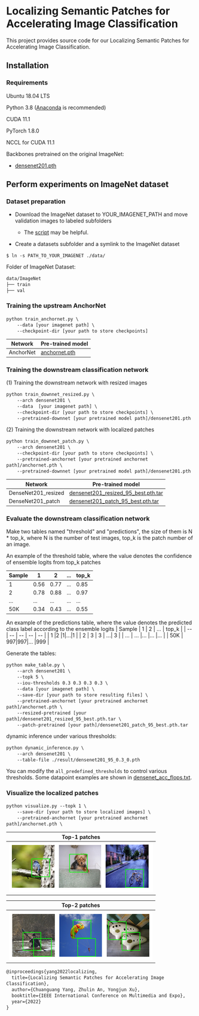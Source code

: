 
# Localizing Semantic Patches for Accelerating Image Classification

This project provides source code for our Localizing Semantic Patches for Accelerating Image Classification.

## Installation

### Requirements

Ubuntu 18.04 LTS

Python 3.8 ([Anaconda](https://www.anaconda.com/) is recommended)

CUDA 11.1

PyTorch 1.8.0

NCCL for CUDA 11.1

Backbones pretrained on the original ImageNet:
* [densenet201.pth](https://drive.google.com/file/d/1QLDA1UQla1r5tArxrjmLZftNpn64xvRL/view?usp=sharing) 



## Perform experiments on ImageNet dataset

### Dataset preparation

- Download the ImageNet dataset to YOUR_IMAGENET_PATH and move validation images to labeled subfolders
    - The [script](https://raw.githubusercontent.com/soumith/imagenetloader.torch/master/valprep.sh) may be helpful.

- Create a datasets subfolder and a symlink to the ImageNet dataset

```
$ ln -s PATH_TO_YOUR_IMAGENET ./data/
```
Folder of ImageNet Dataset:
```
data/ImageNet
├── train
├── val
```

### Training the upstream AnchorNet
```
python train_anchornet.py \
    --data [your imagenet path] \
    --checkpoint-dir [your path to store checkpoints]
```
| Network | Pre-trained model |
| -- | -- |
|  AnchorNet | [anchornet.pth](https://drive.google.com/file/d/1bLb5FqYAJ64upDz2jD0s5pQFXE4xjB2q/view?usp=sharing) |

### Training the downstream classification network

(1) Training the downstream network with resized images
```
python train_downnet_resized.py \
    --arch densenet201 \
    --data  [your imagenet path] \
    --checkpoint-dir [your path to store checkpoints] \
    --pretrained-downnet [your pretrained model path]/densenet201.pth
```

(2) Training the downstream network with localized patches
```
python train_downnet_patch.py \
    --arch densenet201 \
    --checkpoint-dir [your path to store checkpoints] \
    --pretrained-anchornet [your pretrained anchornet path]/anchornet.pth \
    --pretrained-downnet [your pretrained model path]/densenet201.pth
```

| Network | Pre-trained model |
| -- | -- |
|  DenseNet201_resized | [densenet201_resized_95_best.pth.tar](https://drive.google.com/file/d/14vabr_lUMPOgWow0MTQvf0oxQyKKhxkm/view?usp=sharing) |
|  DenseNet201_patch | [densenet201_patch_95_best.pth.tar](https://drive.google.com/file/d/1H64C9An4uk0ECYkDfGWvkt7IT2UAuMcW/view?usp=sharing) |


### Evaluate the downstream classification network

Make two tables named "threshold" and "predictions", the size of them is N * top_k, where N is the number of test images, top_k is the patch number of an image.

An example of the threshold table, where the value denotes the confidence of ensemble logits from top_k patches

| Sample | 1 | 2 | ... | top_k |
| -- | -- | -- | -- | -- |
| 1 |0.56 |0.77|...|0.85 |
| 2 | 0.78 | 0.88 | ...| 0.97 |
| ... | ... |... |... |... |
| 50K | 0.34|0.43|... |0.55 |

An example of the predictions table, where the value denotes the predicted class label according to the ensemble logits
| Sample | 1 | 2 | ... | top_k |
| -- | -- | -- | -- | -- |
| 1 |2 |1|...|1 |
| 2 | 3 | 3 | ...| 3 |
| ... | ... |... |... |... |
| 50K | 997|997|... |999 |

Generate the tables:
```
python make_table.py \
    --arch densenet201 \
    --topk 5 \
    --iou-thresholds 0.3 0.3 0.3 0.3 \
    --data [your imagenet path] \
    --save-dir [your path to store resulting files] \
    --pretrained-anchornet [your pretrained anchornet path]/anchornet.pth \
    --resized-pretrained [your path]/densenet201_resized_95_best.pth.tar \
    --patch-pretrained [your path]/densenet201_patch_95_best.pth.tar 
```

dynamic inference under various thresholds:

```
python dynamic_inference.py \
    --arch densenet201 \
    --table-file ./result/densenet201_95_0.3_0.pth
```

You can modify the `all_predefined_thresholds` to control various thresholds. Some datapoint examples are shown in [densenet_acc_flops.txt](https://github.com/winycg/AnchorNet/blob/main/result/densenet_acc_flops.txt).


### Visualize the localized patches
```
python visualize.py --topk 1 \
    --save-dir [your path to store localized images] \
    --pretrained-anchornet [your pretrained anchornet path]/anchornet.pth \
```

| Top-1 patches | 
| -- |
| ![top1](figs/top1.png) |

| Top-2 patches | 
| -- |
| ![top2](figs/top2.png) |

```
@inproceedings{yang2022localizing,
  title={Localizing Semantic Patches for Accelerating Image Classification},
  author={Chuanguang Yang, Zhulin An, Yongjun Xu},
  booktitle={IEEE International Conference on Multimedia and Expo},
  year={2022}
}
```